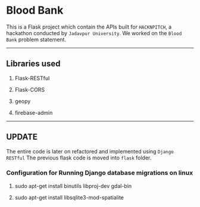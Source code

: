 # Blood Bank

This is a Flask project which contain the APIs built for `HACKNPITCH`, a hackathon conducted by `Jadavpur University`. We worked on the `Blood Bank` problem statement.

---

## Libraries used

1. Flask-RESTful

2. Flask-CORS

3. geopy

4. firebase-admin

---

## UPDATE

The entire code is later on refactored and implemented using `Django RESTful`
The previous flask code is moved into `flask` folder.

### Configuration for Running Django database migrations on linux

1. sudo apt-get install binutils libproj-dev gdal-bin

2. sudo apt-get install libsqlite3-mod-spatialite
